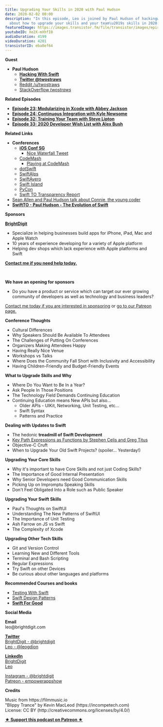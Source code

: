 ```yaml
---
title: Upgrading Your Skills in 2020 with Paul Hudson
date: 2020-02-02 00:00
description: "In this episode, Leo is joined by Paul Hudson of hackingwithswift.com
  about how to upgrade your skills and your team\u2019s skills in 2020."
featuredImage: https://images.transistor.fm/file/transistor/images/episode/184230/full_1579876427-artwork.jpg
youtubeID: Xe2X-mXhfI0
audioDuration: 4199
videoDuration: 4201
transistorID: eba8ef64
---
```

<p><b>Guest</b></p><ul><li>
<strong>Paul Hudson </strong><ul>
<li><a href="https://www.hackingwithswift.com"><strong>Hacking With Swift</strong></a></li>
<li><a href="https://twitter.com/twostraws"><strong>Twitter @twostraws</strong></a></li>
<li><a href="https://www.reddit.com/user/twostraws">Reddit /u/twostraws</a></li>
<li><a href="https://stackoverflow.com/users/5041820/twostraws">StackOverflow <em>twostraws</em></a></li>
</ul>
</li></ul><p><b>Related Episodes</b></p><ul>
<li><a href="https://share.transistor.fm/s/c8f9aa41"><strong>Episode 23: Modularizing in Xcode with Abbey Jackson</strong></a></li>
<li><a href="https://share.transistor.fm/s/a14f868f"><strong>Episode 24: Continuous Integration with Kyle Newsome</strong></a></li>
<li><a href="https://share.transistor.fm/s/eaeed04a"><strong>Episode 32: Training Your Team with Steve Lipton</strong></a></li>
<li><a href="https://share.transistor.fm/s/71500d55"><strong>Episode 33: 2020 Developer Wish List with Alex Bush</strong></a></li>
</ul><p><b>Related Links</b></p><ul>
<li>
<strong>Conferences</strong><ul>
<li>
<a href="https://2020.iosconf.sg"><strong>iOS Conf SG</strong></a><ul><li><a href="https://twitter.com/twostraws/status/1218808819456733185?s=20">Nice Waterfall Tweet</a></li></ul>
</li>
<li>
<a href="https://www.codemash.org">CodeMash</a><ul><li><a href="https://twitter.com/leogdion/status/1215680952925609984?s=20">Playing at CodeMash</a></li></ul>
</li>
<li><a href="https://www.dotswift.io">dotSwift</a></li>
<li><a href="https://theswiftalps.com">SwiftAlps</a></li>
<li><a href="https://swiftaveiro.xyz">SwiftAvero</a></li>
<li><a href="https://swiftisland.nl">Swift Island</a></li>
<li><a href="https://us.pycon.org/2020/">PyCon</a></li>
<li><a href="https://www.youtube.com/watch?v=4XwRKmmDRNU">Swift TO Transparency Report</a></li>
</ul>
</li>
<li><a href="https://anchor.fm/swiftovercoffee/episodes/S1E16-Live-from-iOSCon-2019-e3k71v">Sean Allen and Paul Hudson talk about Connie, the young coder</a></li>
<li><a href="https://vimeo.com/354554006"><strong>SwiftTO - Paul Hudson - The Evolution of Swift</strong></a></li>
</ul><p><b>Sponsors</b></p><p><a href="https://brightdigit.com/"><strong>BrightDigit</strong></a></p><ul>
<li>Specialize in helping businesses build apps for iPhone, iPad, Mac and Apple Watch</li>
<li>10 years of experience developing for a variety of Apple platform</li>
<li>Helping dev shops which lack experience with Apple platforms and Swift</li>
</ul><p><a href="https://brightdigit.com/contact/"><strong>Contact me if you need help today.</strong></a></p><p><br></p><p><strong>We have an opening for sponsors</strong></p><ul><li>Do you have a product or service which can target our ever growing community of developers as well as technology and business leaders? </li></ul><p><a href="https://brightdigit.com/contact/">Contact me today if you are interested in sponsoring</a> or <a href="https://www.patreon.com/empowerappsshow">go to our Patreon page.</a></p><p><b>Conference Thoughts</b></p><ul>
<li>Cultural Differences </li>
<li>Why Speakers Should Be Available To Attendees</li>
<li>The Challenges of Putting On Conferences</li>
<li>Organizers Making Attendees Happy</li>
<li>Having Really Nice Venue</li>
<li>Workshops vs Talks</li>
<li>Where Does the Community Fall Short with Inclusivity and Accessibility</li>
<li>Having Children-Friendly and Budget-Friendly Events</li>
</ul><p><b>What to Upgrade Skills and Why</b></p><ul>
<li>Where Do You Want to Be In a Year?</li>
<li>Ask People In Those Positions</li>
<li>The Technology Field Demands Continuing Education</li>
<li>Continuing Education means New APIs but also...<ul>
<li>Older APIs - UIKit, Networking, Unit Testing, etc...</li>
<li>Swift Syntax</li>
<li>Patterns and Practice</li>
</ul>
</li>
</ul><p><b>Dealing with Updates to Swift </b></p><ul>
<li>The hedonic <strong>treadmill of Swift Development</strong>
</li>
<li><a href="https://github.com/apple/swift-evolution/blob/master/proposals/0249-key-path-literal-function-expressions.md">Key Path Expressions as Functions by Stephen Celis and Greg Titus</a></li>
<li>Objective-C Cruft</li>
<li>When to Upgrade Your Old Swift Projects? (spoiler... Yesterday!)</li>
</ul><p><b>Upgrading Your Core Skills</b></p><ul>
<li>Why it's important to have Core Skills and not just Coding Skills?</li>
<li>The Importance of Good Internal Presentation </li>
<li>Why Senior Developers need Good Communication Skills</li>
<li>Picking Up on Impromptu Speaking Skills</li>
<li>Don't Feel Obligated Into a Role such as Public Speaker</li>
</ul><p><b>Upgrading Your Swift Skills</b></p><ul>
<li>Paul's Thoughts on SwiftUI</li>
<li>Understanding The New Patterns of SwiftUI</li>
<li>The Importance of Unit Testing</li>
<li>Ash Farrow on JS vs Swift</li>
<li>The Complexity of Xcode</li>
</ul><p><b>Upgrading Other Tech Skills</b></p><ul>
<li>Git and Version Control</li>
<li>Learning New and Different Tools</li>
<li>Terminal and Bash Scripting</li>
<li>Regular Expressions</li>
<li>Try Swift on other Devices</li>
<li>Be curious about other languages and platforms</li>
</ul><p><b>Recommended Courses and books</b></p><ul>
<li><a href="https://www.hackingwithswift.com/store/testing-swift">Testing With Swift</a></li>
<li><a href="https://www.hackingwithswift.com/store/swift-design-patterns">Swift Design Patterns</a></li>
<li><a href="https://www.swiftforgood.com"><strong>Swift For Good</strong></a></li>
</ul><p><b>Social Media</b></p><p><strong>Email</strong><br>leo@brightdigit.com</p><p><a href="https://twitter.com/brightdigit"><strong>Twitter </strong><br>BrightDigit - @brightdigit</a><br><a href="https://twitter.com/leogdion">Leo - @leogdion</a></p><p><a href="https://www.linkedin.com/company/bright-digit"><strong>LinkedIn</strong><br>BrightDigit</a><br><a href="https://www.linkedin.com/in/leogdion/">Leo</a></p><p><a href="https://www.instagram.com/brightdigit/">Instagram - @brightdigit</a><br><a href="https://www.patreon.com/empowerappsshow">Patreon - empowerappshow</a></p><p><b>Credits</b></p><p>Music from https://filmmusic.io<br>"Blippy Trance" by Kevin MacLeod (https://incompetech.com)<br>License: CC BY (http://creativecommons.org/licenses/by/4.0/)</p><p><strong><a href="https://www.patreon.com/empowerappsshow" rel="payment" title="★ Support this podcast on Patreon ★">★ Support this podcast on Patreon ★</a></strong></p>
      